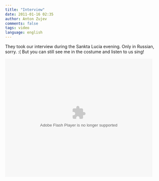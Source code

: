 ```yaml
---
title: "Interview"
date: 2011-01-16 02:35
author: Anton Zujev
comments: false
tags: video 
language: english
---
```


They took our interview during the Sankta Lucia evening. Only in Russian, sorry. :( But you can still see me in the costume and listen to us sing!

<div class="video-container">
	<object classid="clsid:d27cdb6e-ae6d-11cf-96b8-444553540000" codebase="http://download.macromedia.com/pub/shockwave/cabs/flash/swflash.cab#version=6,0,40,0" height="385" width="480"><param name="allowFullScreen" value="true"><param name="allowscriptaccess" value="always"><param name="src" value="http://static.piter.tv/flex/is_player.swf?configType=2&amp;mediaItemId=4348&amp;mediaItemUrl=http%3A//piter.tv/player/%3FvideoSourceId%3D4348&amp;mediaItemThumbnail=http%3A//static.piter.tv/images/video_preview/M39aJinWJG8I2P8IrfuCE1R6RYFtMqwD.jpg&amp;mediaLink=http%3A//piter.tv/video/3122&amp;mediaItemLive=false&amp;autoPlay=false&amp;mediaItemTitle=%D0%9F%D0%B5%D1%80%D0%B5%D1%85%D0%BE%D0%B4%D0%B8%D0%BC%20%D0%BD%D0%B0%20%D1%81%D0%B2%D0%B5%D1%82%D0%BB%D1%83%D1%8E%20%D1%81%D1%82%D0%BE%D1%80%D0%BE%D0%BD%D1%83%2E%20%D0%92%20%D0%9F%D0%B5%D1%82%D0%B5%D1%80%D0%B1%D1%83%D1%80%D0%B3%D0%B5%20%D0%B2%D1%81%D0%BF%D0%BE%D0%BC%D0%B8%D0%BD%D0%B0%D0%BB%D0%B8%20%D1%88%D0%B2%D0%B5%D0%B4%D1%81%D0%BA%D1%83%D1%8E%20%D0%A1%D0%B2%D1%8F%D1%82%D1%83%D1%8E%20%D0%9B%D1%8E%D1%81%D0%B8%D1%8E"><param name="allowfullscreen" value="true"><embed type="application/x-shockwave-flash" width="480" height="385" src="http://static.piter.tv/flex/is_player.swf?configType=2&amp;mediaItemId=4348&amp;mediaItemUrl=http%3A//piter.tv/player/%3FvideoSourceId%3D4348&amp;mediaItemThumbnail=http%3A//static.piter.tv/images/video_preview/M39aJinWJG8I2P8IrfuCE1R6RYFtMqwD.jpg&amp;mediaLink=http%3A//piter.tv/video/3122&amp;mediaItemLive=false&amp;autoPlay=false&amp;mediaItemTitle=%D0%9F%D0%B5%D1%80%D0%B5%D1%85%D0%BE%D0%B4%D0%B8%D0%BC%20%D0%BD%D0%B0%20%D1%81%D0%B2%D0%B5%D1%82%D0%BB%D1%83%D1%8E%20%D1%81%D1%82%D0%BE%D1%80%D0%BE%D0%BD%D1%83%2E%20%D0%92%20%D0%9F%D0%B5%D1%82%D0%B5%D1%80%D0%B1%D1%83%D1%80%D0%B3%D0%B5%20%D0%B2%D1%81%D0%BF%D0%BE%D0%BC%D0%B8%D0%BD%D0%B0%D0%BB%D0%B8%20%D1%88%D0%B2%D0%B5%D0%B4%D1%81%D0%BA%D1%83%D1%8E%20%D0%A1%D0%B2%D1%8F%D1%82%D1%83%D1%8E%20%D0%9B%D1%8E%D1%81%D0%B8%D1%8E" allowscriptaccess="always" allowfullscreen="true"></embed></object>
</div>
